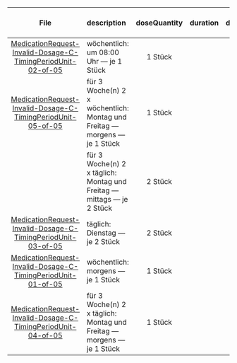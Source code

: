 | File | description | doseQuantity | duration | durationUnit | frequency | period | periodUnit | Day<br>of<br>Week | Time<br>Of<br>Day | when | bounds[x] |
| :---: | :--- | :---: | :---: | :---: | :---: | :---: | :---: | :---: | :---: | :---: | :---: |
| [MedicationRequest-Invalid-Dosage-C-TimingPeriodUnit-02-of-05](./MedicationRequest-Invalid-Dosage-C-TimingPeriodUnit-02-of-05.html) | wöchentlich: um 08:00 Uhr — je 1 Stück | 1 Stück |  |  | 1 | 1 | wk |  | 08:00:00 |  |  |
| [MedicationRequest-Invalid-Dosage-C-TimingPeriodUnit-05-of-05](./MedicationRequest-Invalid-Dosage-C-TimingPeriodUnit-05-of-05.html) | für 3 Woche(n) 2 x wöchentlich: Montag und Freitag — morgens — je 1 Stück | 1 Stück |  |  | 2 | 1 | wk | mon, fri |  | MORN | {'system': 'http://unitsofmeasure.org', 'value': 3, 'code': 'wk', 'unit': 'Woche(n)'} |
|  | für 3 Woche(n) 2 x täglich: Montag und Freitag — mittags — je 2 Stück | 2 Stück |  |  | 2 | 1 | d | mon, fri |  | NOON | {'system': 'http://unitsofmeasure.org', 'value': 3, 'code': 'wk', 'unit': 'Woche(n)'} |
| [MedicationRequest-Invalid-Dosage-C-TimingPeriodUnit-03-of-05](./MedicationRequest-Invalid-Dosage-C-TimingPeriodUnit-03-of-05.html) | täglich: Dienstag — je 2 Stück | 2 Stück |  |  | 1 | 1 | d | tue |  |  |  |
| [MedicationRequest-Invalid-Dosage-C-TimingPeriodUnit-01-of-05](./MedicationRequest-Invalid-Dosage-C-TimingPeriodUnit-01-of-05.html) | wöchentlich: morgens — je 1 Stück | 1 Stück |  |  | 1 | 1 | wk |  |  | MORN |  |
| [MedicationRequest-Invalid-Dosage-C-TimingPeriodUnit-04-of-05](./MedicationRequest-Invalid-Dosage-C-TimingPeriodUnit-04-of-05.html) | für 3 Woche(n) 2 x täglich: Montag und Freitag — morgens — je 1 Stück | 1 Stück |  |  | 2 | 1 | d | mon, fri |  | MORN | {'system': 'http://unitsofmeasure.org', 'value': 3, 'code': 'wk', 'unit': 'Woche(n)'} |
